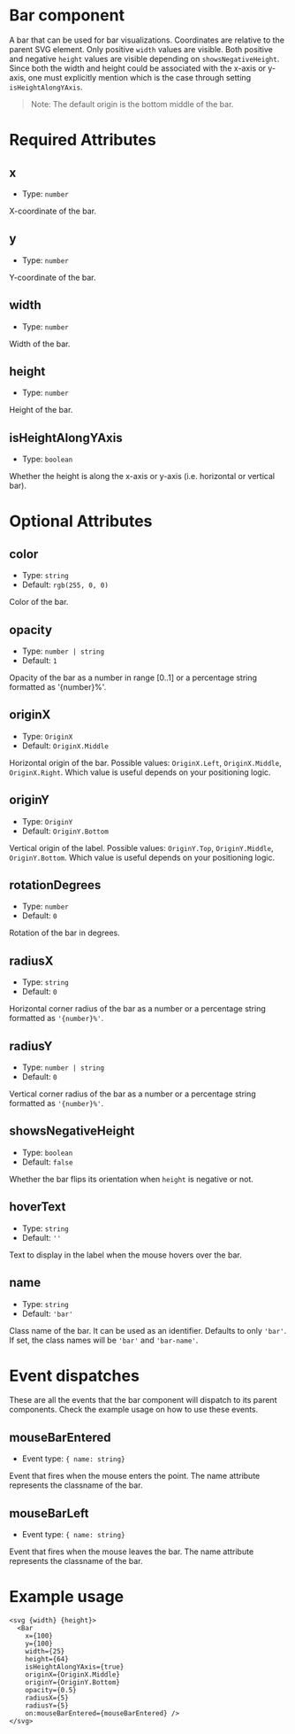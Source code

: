 # Bar component

A bar that can be used for bar visualizations.
Coordinates are relative to the parent SVG element.
Only positive `width` values are visible.
Both positive and negative `height` values are visible
depending on `showsNegativeHeight`.
Since both the width and height could be associated with
the x-axis or y-axis, one must explicitly mention which
is the case through setting `isHeightAlongYAxis`.

> Note: The default origin is the bottom middle of the bar.

# Required Attributes

## x

- Type: `number`

X-coordinate of the bar.

## y

- Type: `number`

Y-coordinate of the bar.

## width

- Type: `number`

Width of the bar.

## height

- Type: `number`

Height of the bar.

## isHeightAlongYAxis

- Type: `boolean`

Whether the height is along the x-axis or y-axis (i.e. horizontal or vertical bar).

# Optional Attributes

## color

- Type: `string`
- Default: `rgb(255, 0, 0)`

Color of the bar.

## opacity

- Type: `number | string`
- Default: `1`

Opacity of the bar as a number in range [0..1] or
a percentage string formatted as '{number}%'.

## originX

- Type: `OriginX`
- Default: `OriginX.Middle`

Horizontal origin of the bar.
Possible values: `OriginX.Left`, `OriginX.Middle`, `OriginX.Right`.
Which value is useful depends on your positioning logic.

## originY

- Type: `OriginY`
- Default: `OriginY.Bottom`

Vertical origin of the label.
Possible values: `OriginY.Top`, `OriginY.Middle`, `OriginY.Bottom`.
Which value is useful depends on your positioning logic.

## rotationDegrees

- Type: `number`
- Default: `0`

Rotation of the bar in degrees.

## radiusX

- Type: `string`
- Default: `0`

Horizontal corner radius of the bar as a number
or a percentage string formatted as `'{number}%'`.

## radiusY

- Type: `number | string`
- Default: `0`

Vertical corner radius of the bar as a number
or a percentage string formatted as `'{number}%'`.

## showsNegativeHeight

- Type: `boolean`
- Default: `false`

Whether the bar flips its orientation when `height` is negative or not.

## hoverText

- Type: `string`
- Default: `''`

Text to display in the label when the mouse hovers over the bar.

## name

- Type: `string`
- Default: `'bar'`

Class name of the bar. It can be used as an identifier. Defaults to only `'bar'`. If set, the class names will be `'bar'` and `'bar-name'`.

# Event dispatches

These are all the events that the bar component will dispatch to its parent components. Check the example usage on how to use these events.

## mouseBarEntered

- Event type: `{ name: string}`

Event that fires when the mouse enters the point. The name attribute represents the classname of the bar.

## mouseBarLeft

- Event type: `{ name: string}`

Event that fires when the mouse leaves the bar. The name attribute represents the classname of the bar.

# Example usage

```svelte
<svg {width} {height}>
  <Bar
    x={100}
    y={100}
    width={25}
    height={64}
    isHeightAlongYAxis={true}
    originX={OriginX.Middle}
    originY={OriginY.Bottom}
    opacity={0.5}
    radiusX={5}
    radiusY={5}
    on:mouseBarEntered={mouseBarEntered} />
</svg>
```
